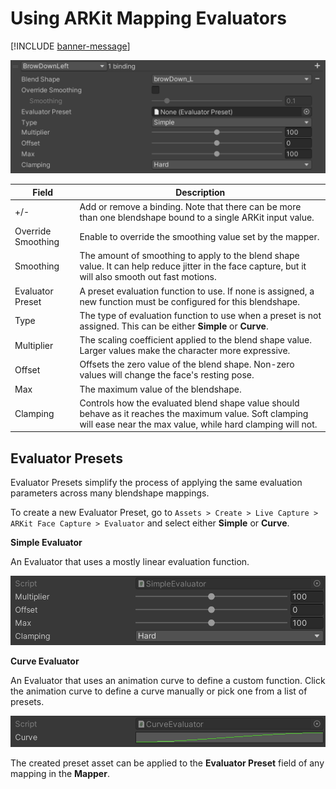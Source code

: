 # Using ARKit Mapping Evaluators

[!INCLUDE [banner-message](banner-message.md)]

![Blend shape Built-in Evaluator](images/face-capture-mapper-blendshape.png)

| Field            | Description                                                  |
| ---------------- | ------------------------------------------------------------ |
| +/-              | Add or remove a binding. Note that there can be more than one blendshape bound to a single ARKit input value. |
| Override Smoothing        | Enable to override the smoothing value set by the mapper. |
| Smoothing        | The amount of smoothing to apply to the blend shape value. It can help reduce jitter in the face capture, but it will also smooth out fast motions. |
| Evaluator Preset | A preset evaluation function to use. If none is assigned, a new function must be configured for this blendshape. |
| Type             | The type of evaluation function to use when a preset is not assigned. This can be either **Simple** or **Curve**. |
| Multiplier       | The scaling coefficient applied to the blend shape value. Larger values make the character more expressive. |
| Offset           | Offsets the zero value of the blend shape. Non-zero values will change the face's resting pose. |
| Max              | The maximum value of the blendshape.                         |
| Clamping         | Controls how the evaluated blend shape value should behave as it reaches the maximum value. Soft clamping will ease near the max value, while hard clamping will not. |

## Evaluator Presets

Evaluator Presets simplify the process of applying the same evaluation parameters across many blendshape mappings. 

To create a new Evaluator Preset, go to `Assets > Create > Live Capture > ARKit Face Capture > Evaluator` and select either **Simple** or **Curve**.

**Simple Evaluator**

An Evaluator that uses a mostly linear evaluation function.

![Simple Evaluator](images/face-capture-simple-evaluator.png)

**Curve Evaluator**

An Evaluator that uses an animation curve to define a custom function. Click the animation curve to define a curve manually or pick one from a list of presets.

![Curve Evaluator](images/face-capture-curve-evaluator.png)

The created preset asset can be applied to the **Evaluator Preset** field of any mapping in the **Mapper**.